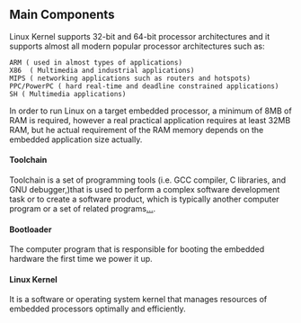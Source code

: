 ## Main Components

Linux Kernel supports 32-bit and 64-bit processor architectures and it supports almost all modern popular processor architectures such as: 

    ARM ( used in almost types of applications)
    X86  ( Multimedia and industrial applications)
    MIPS ( networking applications such as routers and hotspots)
    PPC/PowerPC ( hard real-time and deadline constrained applications) 
    SH ( Multimedia applications) 

In order to run Linux on a target embedded processor, a minimum of 8MB of RAM is required, however a real practical application requires at least 32MB RAM, but he actual requirement of the RAM memory depends on the embedded application size actually.

#### Toolchain

Toolchain is a set of programming tools (i.e. GCC compiler, C libraries, and GNU debugger,)that is used to perform a complex software development task or to create a software product, which is typically another computer program or a set of related programs[...](https://en.wikipedia.org/wiki/Toolchain).

#### Bootloader

The computer program that is responsible for booting the embedded hardware the first time we power it up.

#### Linux Kernel

It is a software or operating system kernel that manages resources of embedded processors optimally and efficiently.